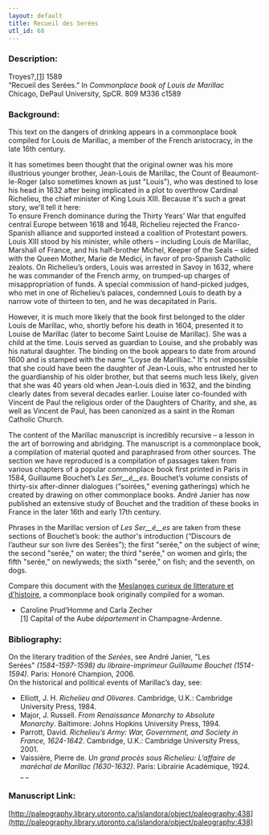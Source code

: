 ```yaml
---
layout: default
title: Recueil des Serées
utl_id: 68
---
```


### Description:

Troyes?,<a id="_ftnref1">[[1]](#_ftn1)</a> 1589­­<br>
“Recueil des Serées.” In _Commonplace book of Louis de Marillac_<br>
Chicago, DePaul University, SpCR. 809 M336 c1589

### Background:

This text on the dangers of drinking appears in a commonplace book compiled for Louis de Marillac, a member of the French aristocracy, in the late 16th century.

It has sometimes been thought that the original owner was his more illustrious younger brother, Jean-Louis de Marillac, the Count of Beaumont-le-Roger (also sometimes known as just "Louis"), who was destined to lose his head in 1632 after being implicated in a plot to overthrow Cardinal Richelieu, the chief minister of King Louis XIII. Because it's such a great story, we'll tell it here:<br>
To ensure French dominance during the Thirty Years’ War that engulfed central Europe between 1618 and 1648, Richelieu rejected the Franco-Spanish alliance and supported instead a coalition of Protestant powers. Louis XIII stood by his minister, while others – including Louis de Marillac, Marshall of France, and his half-brother Michel, Keeper of the Seals – sided with the Queen Mother, Marie de Medici, in favor of pro-Spanish Catholic zealots. On Richelieu’s orders, Louis was arrested in Savoy in 1632, where he was commander of the French army, on trumped-up charges of misappropriation of funds. A special commission of hand-picked judges, who met in one of Richelieu’s palaces, condemned Louis to death by a narrow vote of thirteen to ten, and he was decapitated in Paris.

However, it is much more likely that the book first belonged to the older Louis de Marillac, who, shortly before his death in 1604, presented it to Louise de Marillac (later to become Saint Louise de Marillac). She was a child at the time. Louis served as guardian to Louise, and she probably was his natural daughter. The binding on the book appears to date from around 1600 and is stamped with the name "Loyse de Marilliac." It's not impossible that she could have been the daughter of Jean-Louis, who entrusted her to the guardianship of his older brother, but that seems much less likely, given that she was 40 years old when Jean-Louis died in 1632, and the binding clearly dates from several decades earlier. Louise later co-founded with Vincent de Paul the religious order of the Daughters of Charity, and she, as well as Vincent de Paul, has been canonized as a saint in the Roman Catholic Church.

The content of the Marillac manuscript is incredibly recursive – a lesson in the art of borrowing and abridging. The manuscript is a commonplace book, a compilation of material quoted and paraphrased from other sources. The section we have reproduced is a compilation of passages taken from various chapters of a popular commonplace book first printed in Paris in 1584, Guillaume Bouchet’s _Les Ser__é__es_. Bouchet’s volume consists of thirty-six after-dinner dialogues (“soirées,” evening gatherings) which he created by drawing on other commonplace books. André Janier has now published an extensive study of Bouchet and the tradition of these books in France in the later 16th and early 17th century.

Phrases in the Marillac version of _Les Ser__é__es_ are taken from these sections of Bouchet’s book: the author's introduction (“Discours de l’autheur sur son livre des Serées”); the first "serée," on the subject of wine; the second "serée," on water; the third "serée," on women and girls; the fifth "serée," on newlyweds; the sixth "serée," on fish; and the seventh, on dogs.

Compare this document with the [Meslanges curieux de litterature et d'histoire](https://paleography.library.utoronto.ca/islandora/object/paleography:496#072a4412-d288-46f9-9c59-a41c073d1a8b), a commonplace book originally compiled for a woman.

- Caroline Prud’Homme and Carla Zecher<br>
<a id="_ftn1">[1]</a> Capital of the Aube _département_ in Champagne-Ardenne.

### Bibliography:

On the literary tradition of the _Serées_, see André Janier, "Les Serées" _(1584-1597-1598) du libraire-imprimeur Guillaume Bouchet (1514-1594)_. Paris: Honoré Champion, 2006.<br>
On the historical and political events of Marillac’s day, see:
- Elliott, J. H. _Richelieu and Olivares_. Cambridge, U.K.: Cambridge University Press, 1984. 
- Major, J. Russell. _From Renaissance Monarchy to Absolute Monarchy_. Baltimore: Johns Hopkins University Press, 1994. 
- Parrott, David. _Richelieu’s Army: War, Government, and Society in France, 1624-1642_. Cambridge, U.K.: Cambridge University Press, 2001. 
- Vaissière, Pierre de. _Un grand procès sous Richelieu: L’affaire de maréchal de Marillac (1630-1632)_. Paris: Librairie Académique, 1924. <br>
_ _

### Manuscript Link:

[http://paleography.library.utoronto.ca/islandora/object/paleography:438](http://paleography.library.utoronto.ca/islandora/object/paleography:438)

